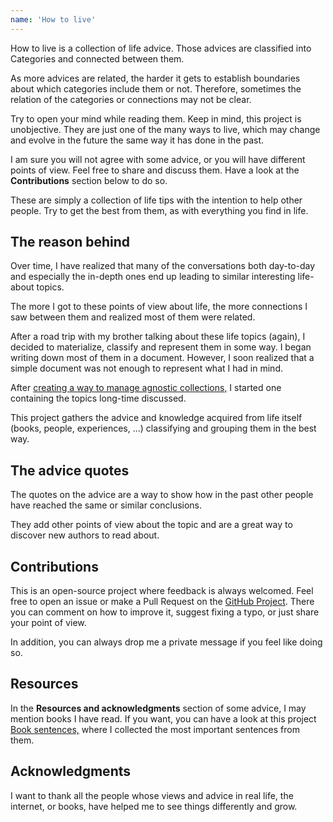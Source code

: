 ```yaml
---
name: 'How to live'
---
```


How to live is a collection of life advice. Those advices are classified into Categories and connected between them.

As more advices are related, the harder it gets to establish boundaries about which categories include them or not. Therefore, sometimes the relation of the categories or connections may not be clear.

Try to open your mind while reading them. Keep in mind, this project is unobjective. They are just one of the many ways to live, which may change and evolve in the future the same way it has done in the past.

I am sure you will not agree with some advice, or you will have different points of view. Feel free to share and discuss them. Have a look at the **Contributions** section below to do so. 

These are simply a collection of life tips with the intention to help other people. Try to get the best from them, as with everything you find in life.

## The reason behind

Over time, I have realized that many of the conversations both day-to-day and especially the in-depth ones end up leading to similar interesting life-about topics.

The more I got to these points of view about life, the more connections I saw between them and realized most of them were related.

After a road trip with my brother talking about these life topics (again), I decided to materialize, classify and represent them in some way. I began writing down most of them in a document. However, I soon realized that a simple document was not enough to represent what I had in mind. 

After [creating a way to manage agnostic collections,](https://github.com/reymon359/collman) I started one containing the topics long-time discussed.

This project gathers the advice and knowledge acquired from life itself (books, people, experiences, …) classifying and grouping them in the best way.

## The advice quotes

The quotes on the advice are a way to show how in the past other people have reached the same or similar conclusions.

They add other points of view about the topic and are a great way to discover new authors to read about.

## Contributions

This is an open-source project where feedback is always welcomed. Feel free to open an issue or make a Pull Request on the [GitHub Project](https://github.com/reymon359/how-to-live). There you can comment on how to improve it, suggest fixing a typo, or just share your point of view.

In addition, you can always drop me a private message if you feel like doing so.

## Resources

In the **Resources and acknowledgments** section of some advice, I may mention books I have read. If you want, you can have a look at this project [Book sentences,](https://github.com/reymon359/book-sentences) where I collected the most important sentences from them.

## Acknowledgments

I want to thank all the people whose views and advice in real life, the internet, or books, have helped me to see things differently and grow.